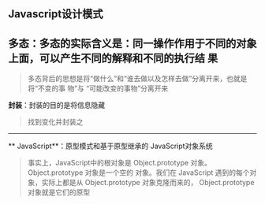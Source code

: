 ## Javascript设计模式
**多态**：多态的实际含义是：同一操作作用于不同的对象上面，可以产生不同的解释和不同的执行结 果
---
>多态背后的思想是将“做什么”和“谁去做以及怎样去做”分离开来，也就是将“不变的事 物”与 “可能改变的事物”分离开来

**封装**：封装的目的是将信息隐藏
>找到变化并封装之
---

** JavaScript**：原型模式和基于原型继承的 JavaScript对象系统 
>事实上，JavaScript中的根对象是 Object.prototype 对象。Object.prototype 对象是一个空的 对象。我们在 JavaScript 遇到的每个对象，实际上都是从 Object.prototype 对象克隆而来的， Object.prototype 对象就是它们的原型
